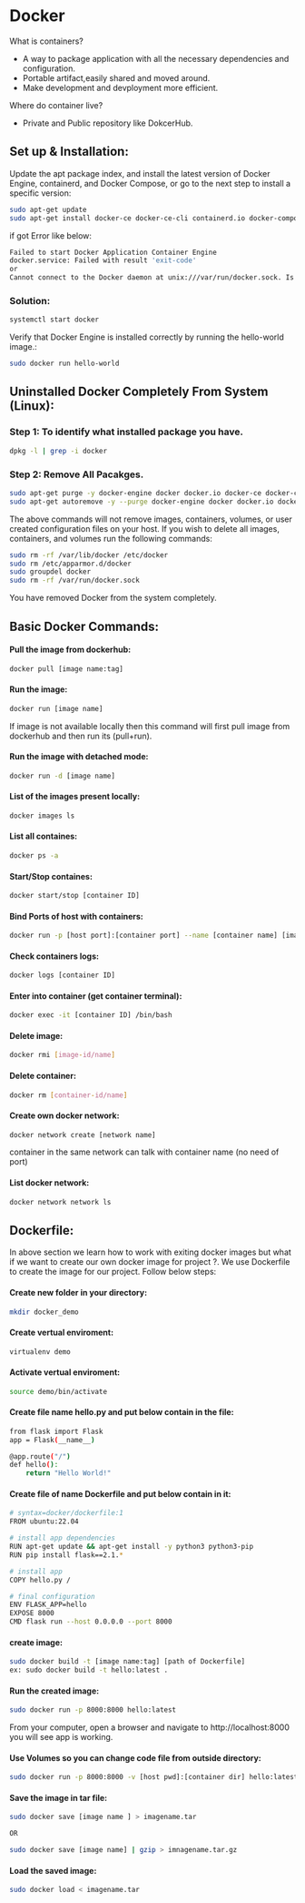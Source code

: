 # Docker

What is containers?
- A way to package application with all the necessary dependencies and configuration.
- Portable artifact,easily shared and moved around.
- Make development and devployment more efficient.

Where do container live?
- Private and Public repository like DokcerHub.

## Set up & Installation:
Update the apt package index, and install the latest version of Docker Engine, containerd, and Docker Compose, or go to the next step to install a specific version:

```bash
sudo apt-get update
sudo apt-get install docker-ce docker-ce-cli containerd.io docker-compose-plugin

```
if got Error like below:

```bash
Failed to start Docker Application Container Engine
docker.service: Failed with result 'exit-code'
or
Cannot connect to the Docker daemon at unix:///var/run/docker.sock. Is the docker daemon running?
```

### Solution:

```bash
systemctl start docker

```

 Verify that Docker Engine is installed correctly by running the hello-world image.:

```bash
sudo docker run hello-world

```


## Uninstalled Docker Completely From System (Linux):

### Step 1: To identify what installed package you have.
          
```bash
dpkg -l | grep -i docker

```

### Step 2: Remove All Pacakges.
          
```bash
sudo apt-get purge -y docker-engine docker docker.io docker-ce docker-ce-cli
sudo apt-get autoremove -y --purge docker-engine docker docker.io docker-ce  

```

The above commands will not remove images, containers, volumes, or user created configuration files on your host. If you wish to delete all images, containers, and volumes run the following commands:

```bash
sudo rm -rf /var/lib/docker /etc/docker
sudo rm /etc/apparmor.d/docker
sudo groupdel docker
sudo rm -rf /var/run/docker.sock

```
You have removed Docker from the system completely.

## Basic Docker Commands:

#### Pull the image from dockerhub:
```bash
docker pull [image name:tag]

```

#### Run the image:
```bash
docker run [image name]

```
If image is not available locally then this command will first pull image from dockerhub and then run its (pull+run).

#### Run the image with detached mode:
```bash
docker run -d [image name]

```

#### List of the images present locally:
```bash
docker images ls

```

#### List all containes:
```bash
docker ps -a

```
#### Start/Stop containes:
```bash
docker start/stop [container ID]

```
#### Bind Ports of host with containers:
```bash
docker run -p [host port]:[container port] --name [container name] [image name:tag]

```
#### Check containers logs:
```bash
docker logs [container ID]

```

#### Enter into container (get container terminal):
```bash
docker exec -it [container ID] /bin/bash

```

#### Delete image:
```bash
docker rmi [image-id/name]

```
#### Delete container:
```bash
docker rm [container-id/name]

```

#### Create own docker network:
```bash
docker network create [network name]

```
container in the same network can talk with container name (no need of port)
#### List docker network:
```bash
docker network network ls

```

## Dockerfile:
In above section we learn how to work with exiting docker images but what if we want to create our own docker image for project ?.
We use Dockerfile to create the image for our project.
Follow below steps:

#### Create new folder in your directory:
```bash
mkdir docker_demo

```

#### Create vertual enviroment:
```bash
virtualenv demo

```
#### Activate vertual enviroment:
```bash
source demo/bin/activate

```
#### Create file name hello.py and put below contain in the file:
```bash
from flask import Flask
app = Flask(__name__)

@app.route("/")
def hello():
    return "Hello World!"


```

#### Create file of name Dockerfile and put below contain in it:

```bash
# syntax=docker/dockerfile:1
FROM ubuntu:22.04

# install app dependencies
RUN apt-get update && apt-get install -y python3 python3-pip
RUN pip install flask==2.1.*

# install app
COPY hello.py /

# final configuration
ENV FLASK_APP=hello
EXPOSE 8000
CMD flask run --host 0.0.0.0 --port 8000

```
#### create image:
```bash
sudo docker build -t [image name:tag] [path of Dockerfile]
ex: sudo docker build -t hello:latest .

```
#### Run the created image:
```bash
sudo docker run -p 8000:8000 hello:latest

```
From your computer, open a browser and navigate to http://localhost:8000 you will see app is working.

#### Use Volumes so you can change code file from outside directory:
```bash
sudo docker run -p 8000:8000 -v [host pwd]:[container dir] hello:latest

```
#### Save the image in tar file:
```bash
sudo docker save [image name ] > imagename.tar

OR

sudo docker save [image name] | gzip > imnagename.tar.gz

```

#### Load the saved image:
```bash
sudo docker load < imagename.tar

```

